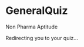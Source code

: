 # GeneralQuiz
Non Pharma Aptitude
<!DOCTYPE html>
<html>
  <head>
    <title>Redirecting...</title>
    <script>
      window.onload = function () {
        const links = [
          "https://forms.office.com/r/Ua4pXWnp5p",
          "https://forms.office.com/r/biYXyjSPaa",
	  "https://forms.office.com/r/qj5JKBnGS0",
	  "https://forms.office.com/r/29twgWbjST",
	  "https://forms.office.com/r/hzFUHnu2Dh",
        ];
        const randomIndex = Math.floor(Math.random() * links.length);
        window.location.href = links[randomIndex];
      };
    </script>
  </head>
  <body>
    <p>Redirecting you to your quiz...</p>
  </body>
</html>
